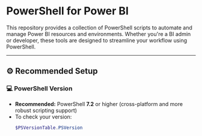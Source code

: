 # PowerShell for Power BI

This repository provides a collection of PowerShell scripts to automate and manage Power BI resources and environments. Whether you're a BI admin or developer, these tools are designed to streamline your workflow using PowerShell.

---

## ⚙️ Recommended Setup

### 💻 PowerShell Version
- **Recommended:** PowerShell **7.2** or higher (cross-platform and more robust scripting support)
- To check your version:
  ```powershell
  $PSVersionTable.PSVersion
